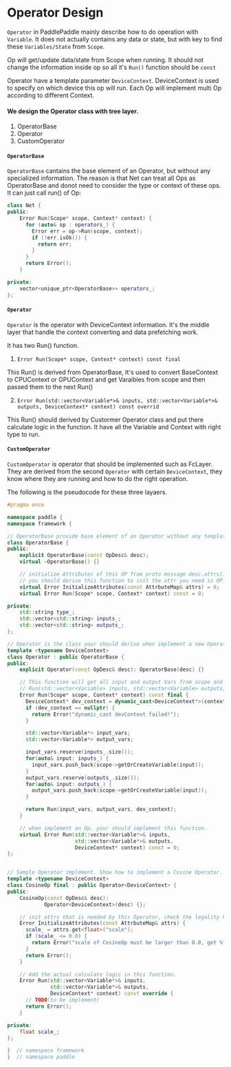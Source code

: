 # Operator Design

`Operator` in PaddlePaddle mainly describe how to do operation with `Variable`. It does not actually contains any data or state, but with key to find these `Variables/State` from `Scope`.

Op will get/update data/state from Scope when running. It should not change the information inside op so all it's `Run()` function should be `const`

Operator have a template parameter `DeviceContext`. DeviceContext is used to specify on which device this op will run. Each Op will implement multi Op according to different Context.

#### We design the Operator class with tree layer.

1. OperatorBase
1. Operator
1. CustomOperator


#### `OperatorBase`

`OperatorBase` cantains the base element of an Operator, but without any specialized information. The reason is that Net can treat all Ops as OperatorBase and donot need to consider the type or context of these ops. It can just call run() of Op:

```cpp
class Net {
public:
    Error Run(Scope* scope, Context* context) {
      for (auto& op : operators_) {
        Error err = op->Run(scope, context);
        if (!err.isOk()) {
          return err;
        }
      }
      return Error();
    }

private:
    vector<unique_ptr<OperatorBase>> operators_;
};
```

#### `Operator`

`Operator` is the operator with DeviceContext information. It's the middle layer that handle the context converting and data prefetching work.

It has two Run() function.

1. `Error Run(Scope* scope, Context* context) const final`

This Run() is derived from OperatorBase, It's used to convert BaseContext to CPUContext or GPUContext and get Varaibles from scope and then passed them to the next Run()

2. `Error Run(std::vector<Variable*>& inputs, std::vector<Variable*>& outputs, DeviceContext* context) const overrid`

This Run() should derived by Custormer Operator class and put there calculate logic in the function. It have all the Variable and Context with right type to run.

#### `CustomOperator`

`CustomOperator` is operator that should be implemented such as FcLayer. They are derived from the second `Operator` with certain `DeviceContext`, they know where they are running and how to do the right operation.


The following is the pseudocode for these three layaers.


```cpp
#pragma once

namespace paddle {
namespace framework {

// OperatorBase provide base element of an Operator without any template.
class OperatorBase {
public:
    explicit OperatorBase(const OpDesc& desc);
    virtual ~OperatorBase() {}

    // initialize Attributes of this OP from proto message desc.attrs()
    // you should derive this function to init the attr you need in OP.
    virtual Error InitializeAttributes(const AttrbuteMap& attrs) = 0;
    virtual Error Run(Scope* scope, Context* context) const = 0;

private:
    std::string type_;
    std::vector<std::string> inputs_;
    std::vector<std::string> outputs_;
};

// Operator is the class your should derive when implement a new Operator.
template <typename DeviceContext>
class Operator : public OperatorBase {
public:
    explicit Operator(const OpDesc& desc): OperatorBase(desc) {}

    // This function will get all input and output Vars from scope and ten call
    // Run(std::vector<Variable> inputs, std::vector<Variable> outputs, T* context)
    Error Run(Scope* scope, Context* context) const final {
      DeviceContext* dev_context = dynamic_cast<DeviceContext*>(context);
      if (dev_context == nullptr) {
        return Error("dynamic_cast devContext failed!");
      }

      std::vector<Variable*> input_vars;
      std::vector<Variable*> output_vars;

      input_vars.reserve(inputs_.size());
      for(auto& input: inputs_) {
        input_vars.push_back(scope->getOrCreateVariable(input));
      }
      output_vars.reserve(outputs_.size());
      for(auto& input: outputs_) {
        output_vars.push_back(scope->getOrCreateVariable(input));
      }

      return Run(input_vars, output_vars, dev_context);
    }

    // when implement an Op, your should implement this function.
    virtual Error Run(std::vector<Variable*>& inputs,
                      std::vector<Variable*>& outputs,
                      DeviceContext* context) const = 0;
};


// Sample Operator implement. Show how to implement a Cosine Operator.
template <typename DeviceContext>
class CosineOp final : public Operator<DeviceContext> {
public:
    CosineOp(const OpDesc& desc):
            Operator<DeviceContext>(desc) {};

    // init attrs that is needed by this Operator, check the legality here.
    Error InitializeAttributes(const AttrbuteMap& attrs) {
      scale_ = attrs.get<float>("scale");
      if (scale_ <= 0.0) {
        return Error("scale of CosineOp must be larger than 0.0, get %f", scale_);
      }
      return Error();
    }

    // Add the actual calculate logic in this function.
    Error Run(std::vector<Variable*>& inputs,
              std::vector<Variable*>& outputs,
              DeviceContext* context) const override {
      // TODO(to be implement)
      return Error();
    }

private:
    float scale_;
};

}  // namespace framework
}  // namespace paddle
```

